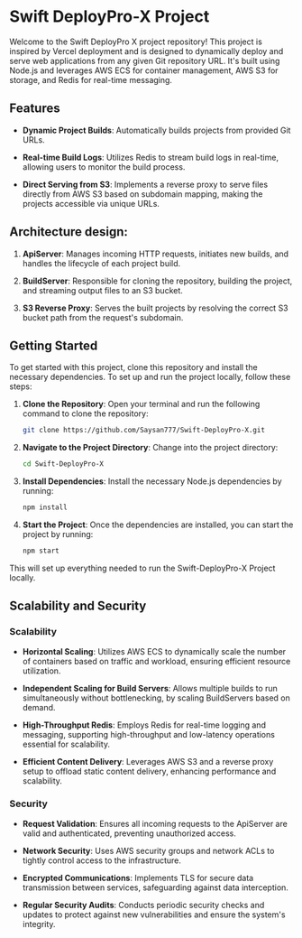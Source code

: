 # Swift DeployPro-X Project

Welcome to the Swift DeployPro X project repository! This project is inspired by Vercel deployment and is designed to dynamically deploy and serve web applications from any given Git repository URL. It's built using Node.js and leverages AWS ECS for container management, AWS S3 for storage, and Redis for real-time messaging.

## Features

- **Dynamic Project Builds**: Automatically builds projects from provided Git URLs.

- **Real-time Build Logs**: Utilizes Redis to stream build logs in real-time, allowing users to monitor the build process.

- **Direct Serving from S3**: Implements a reverse proxy to serve files directly from AWS S3 based on subdomain mapping, making the projects accessible via unique URLs.

## Architecture design:

1. **ApiServer**: Manages incoming HTTP requests, initiates new builds, and handles the lifecycle of each project build.

2. **BuildServer**: Responsible for cloning the repository, building the project, and streaming output files to an S3 bucket.

3. **S3 Reverse Proxy**: Serves the built projects by resolving the correct S3 bucket path from the request's subdomain.

## Getting Started

To get started with this project, clone this repository and install the necessary dependencies.
To set up and run the project locally, follow these steps:

1. **Clone the Repository**:
   Open your terminal and run the following command to clone the repository:

   ```bash
   git clone https://github.com/Saysan777/Swift-DeployPro-X.git
   ```

2. **Navigate to the Project Directory**:
   Change into the project directory:

   ```bash
   cd Swift-DeployPro-X
   ```

3. **Install Dependencies**:
   Install the necessary Node.js dependencies by running:

   ```bash
   npm install
   ```

4. **Start the Project**:
   Once the dependencies are installed, you can start the project by running:
   ```bash
   npm start
   ```

This will set up everything needed to run the Swift-DeployPro-X Project locally.

## Scalability and Security

### Scalability

- **Horizontal Scaling**: Utilizes AWS ECS to dynamically scale the number of containers based on traffic and workload, ensuring efficient resource utilization.

- **Independent Scaling for Build Servers**: Allows multiple builds to run simultaneously without bottlenecking, by scaling BuildServers based on demand.

- **High-Throughput Redis**: Employs Redis for real-time logging and messaging, supporting high-throughput and low-latency operations essential for scalability.

- **Efficient Content Delivery**: Leverages AWS S3 and a reverse proxy setup to offload static content delivery, enhancing performance and scalability.

### Security

- **Request Validation**: Ensures all incoming requests to the ApiServer are valid and authenticated, preventing unauthorized access.

- **Network Security**: Uses AWS security groups and network ACLs to tightly control access to the infrastructure.

- **Encrypted Communications**: Implements TLS for secure data transmission between services, safeguarding against data interception.

- **Regular Security Audits**: Conducts periodic security checks and updates to protect against new vulnerabilities and ensure the system's integrity.
